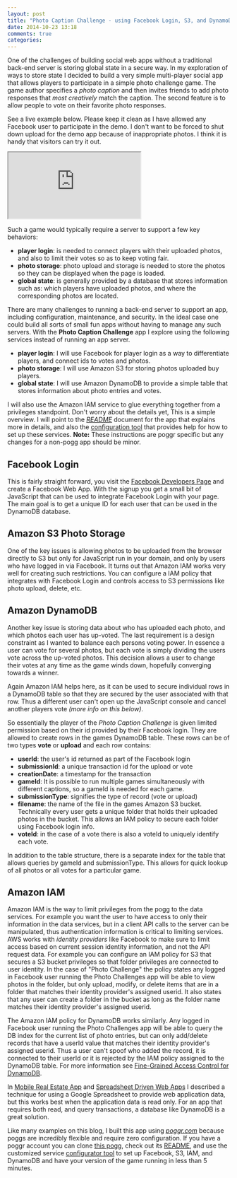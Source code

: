 ```yaml
---
layout: post
title: "Photo Caption Challenge - using Facebook Login, S3, and DynamoDb in browser app"
date: 2014-10-23 13:18
comments: true
categories: 
---
```


One of the challenges of building social web apps without a traditional back-end server is storing global state in a secure way. In my exploration of ways to store state I decided to build a very simple multi-player social app that allows players to participate in a simple photo challenge game. The game author specifies a _photo caption_ and then invites friends to add photo responses that _most creatively_ match the caption. The second feature is to allow people to vote on their favorite photo responses.

See a live example below. Please keep it clean as I have allowed any Facebook user to participate in the demo.  I don't want to be forced to shut down upload for the demo app because of inappropriate photos. I think it is handy that visitors can try it out.

<div class="over">
    <iframe  src="http://fooqri.poggr.com/peJE7qM0YUl::1"  seamless="seamless"></iframe>
</div>

Such a game would typically require a server to support a few key behaviors:

* __player login__: is needed to connect players with their uploaded photos, and also to limit their votes so as to keep voting fair.
* __photo storage__: photo upload and storage is needed to store the photos so they can be displayed when the page is loaded.
* __global state__: is generally provided by a database that stores information such as: which players have uploaded photos, and where the corresponding photos are located.

There are many challenges to running a back-end server to support an app, including configuration, maintenance, and security. In the ideal case one could build all sorts of small fun apps without having to manage any such servers. With the __Photo Caption Challenge__ app I explore using the following services instead of running an app server.

* __player login__: I will use Facebook for player login as a way to differentiate players, and connect ids to votes and photos.
* __photo storage__: I will use Amazon S3 for storing photos uploaded buy players.
* __global state__: I will use Amazon DynamoDB to provide a simple table that stores information about photo entries and votes.

I will also use the Amazon IAM service to glue everything together from a privileges standpoint. Don't worry about the details yet, This is a simple overview. I will point to the _[README](http://www.poggr.com/peJE7qM0YUl:dxkgN7qMCtLg)_ document for the app that explains more in details, and also the [configuration tool](http://www.poggr.com/peJE7qM0YUl:dl1SEX9f0K8e) that provides help for how to set up these services. __Note:__ These instructions are poggr specific but any changes for a non-pogg app should be minor.

## Facebook Login

This is fairly straight forward, you visit the [Facebook Developers Page](https://developers.facebook.com/) and create a Facebook Web App. With the signup you get a small bit of JavaScript that can be used to integrate Facebook Login with your page. The main goal is to get a unique ID for each user that can be used in the DynamoDB database.

## Amazon S3 Photo Storage
One of the key issues is allowing photos to be uploaded from the browser directly to S3 but only for JavaScript run in your domain, and only by users who have logged in via Facebook. It turns out that Amazon IAM works very well for creating such restrictions. You can configure a IAM policy that integrates with Facebook Login and controls access to S3 permissions like photo upload, delete, etc.

## Amazon DynamoDB
Another key issue is storing data about who has uploaded each photo, and which photos each user has up-voted. The last requirement is a design constraint as I wanted to balance each persons voting power. In essence a user can vote for several photos, but each vote is simply dividing the users vote across the up-voted photos. This decision allows a user to change their votes at any time as the game winds down, hopefully converging towards a winner.

Again Amazon IAM helps here, as it can be used to secure individual rows in a DynamoDB table so that they are secured by the user associated with that row. Thus a different user can't open up the JavaScript console and cancel another players vote _(more info on this below)_.

So essentially the player of the _Photo Caption Challenge_ is given limited permission based on their id provided by their Facebook login. They are allowed to create rows in the games DynamoDB table. These rows can be of two types __vote__ or __upload__ and each row contains:

* __userId__: the user's id returned as part of the Facebook login
* __submissionId__: a unique transaction id for the upload or vote
* __creationDate__: a timestamp for the transaction
* __gameId__: It is possible to run multiple games simultaneously with different captions, so a gameId is needed for each game.
* __submissionType__: signifies the type of record (vote or upload)
* __filename__: the name of the file in the games  Amazon S3 bucket. Technically every user gets a unique folder that holds their uploaded photos in the bucket. This allows an IAM policy to secure each folder using Facebook login info.
* __voteId__: in the case of a vote there is also a voteId to uniquely identify each vote.

In addition to the table structure, there is a separate index for the table that allows queries by gameId and  submissionType. This allows for quick lookup of all photos or all votes for a particular game.

## Amazon IAM
Amazon IAM is the way to limit privileges from the pogg to the data services. For example you want the user to have access to only their information in the data services, but in a client API calls to the server can be manipulated, thus authentication information is critical to limiting services. AWS works with _identity providers_ like Facebook to make sure to limit access based on current session identity information, and not the API request data. For example you can configure an IAM policy for S3 that secures a S3 bucket privileges so that folder privileges are connected to user identity. In the case of "Photo Challenge" the policy states any logged in Facebook user running the Photo Challenges app will be able to view photos in the folder, but only upload, modify, or delete items that are in a folder that matches their identity provider's assigned userid. It also states that any user can create a folder in the bucket as long as the folder name matches their identity provider's assigned userid. 

The Amazon IAM policy for DynamoDB works similarly. Any logged in Facebook user running the Photo Challenges app will be able to query the DB index for the current list of photo entries, but can only add/delete records that have a userId value that matches their identity provider's assigned userid. Thus a user can't spoof who added the record, it is connected to their userId or it is rejected by the IAM policy assigned to the DynamoDB table. For more information see [Fine-Grained Access Control for DynamoDB](http://docs.aws.amazon.com/amazondynamodb/latest/developerguide/FGAC_DDB.html).

In [Mobile Real Estate App](http://octopress.dev/blog/2014/10/22/mobile-real-estate-app-version-1/) and [Spreadsheet Driven Web Apps](http://octopress.dev/blog/2014/10/15/spreadsheet-driven-web-apps/) I  described a technique for using a Google Spreadsheet to provide web application data, but this works best when the application data is read only. For an app that requires both read, and query transactions, a database like DynamoDB is a great solution.

Like many examples on this blog, I built this app using _[poggr.com](http://www.poggr.com)_ because poggs are incredibly flexible and require zero configuration.  If you have a poggr account you can clone [this pogg](http://www.poggr.com/#/projects/project/peJE7qM0YUl), check out its [README](http://fooqri.poggr.com/peJE7qM0YUl:dxkgN7qMCtLg), and use the customized service [configurator tool](http://fooqri.poggr.com/peJE7qM0YUl:dl1SEX9f0K8e) to set up Facebook, S3, IAM, and DynamoDB and have your version of the game running in less than 5 minutes.




